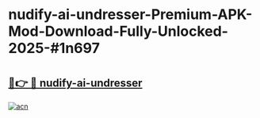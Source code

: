 # nudify-ai-undresser-Premium-APK-Mod-Download-Fully-Unlocked-2025-#1n697

# <h2><a href="https://bedroomkl.my?title=nudify-ai-undresser&ref=1AP">🔗👉 🔴 nudify-ai-undresser</a></h2>

[![acn](https://github.com/user-attachments/assets/0f9c940e-d8b0-45ae-aac7-cd30a18b3e1c)](https://bedroomkl.my?title=nudify-ai-undresser&ref=1AP)

